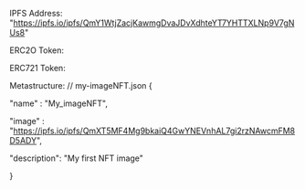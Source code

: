 IPFS Address:  "https://ipfs.io/ipfs/QmY1WtjZacjKawmgDvaJDvXdhteYT7YHTTXLNp9V7gNUs8"

ERC2O Token:

ERC721 Token:

Metastructure:
// my-imageNFT.json
{

"name" : "My_imageNFT",

"image" : "https://ipfs.io/ipfs/QmXT5MF4Mg9bkaiQ4GwYNEVnhAL7gi2rzNAwcmFM8D5ADY",

"description": "My first NFT image"

}
